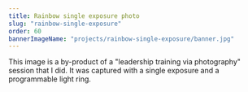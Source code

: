 ```yaml
---
title: Rainbow single exposure photo
slug: "rainbow-single-exposure"
order: 60
bannerImageName: "projects/rainbow-single-exposure/banner.jpg"
---
```


This image is a by-product of a "leadership training via photography" session
that I did. It was captured with a single exposure and a programmable light
ring.

<!-- end -->
